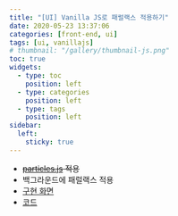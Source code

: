 ```yaml
---
title: "[UI] Vanilla JS로 패럴랙스 적용하기"
date: 2020-05-23 13:37:06
categories: [front-end, ui]
tags: [ui, vanillajs]
# thumbnail: "/gallery/thumbnail-js.png"
toc: true
widgets:
  - type: toc
    position: left
  - type: categories
    position: left
  - type: tags
    position: left
sidebar:
  left:
    sticky: true
---
```


* <del>[particles.js](https://vincentgarreau.com/particles.js/) 적용</dle>
* 백그라운드에 패럴랙스 적용
* [구현 화면](https://recordboy.github.io/ui/parallax-scroll/)  
* [코드](https://github.com/recordboy/ui/tree/master/parallax-scroll)
